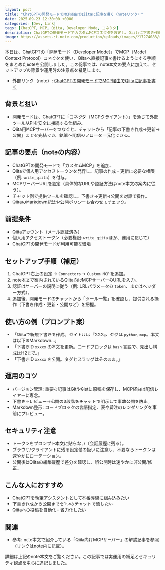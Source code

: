 ```yaml
---
layout: post
title: "ChatGPTの開発モードでMCP経由でQiitaに記事を書く（noteリンク）"
date: 2025-09-23 12:30:00 +0900
categories: [Dev, Link]
tags: [ChatGPT, MCP, Qiita, Developer Mode, コネクタ]
description: ChatGPTの開発モードでカスタムMCPコネクタを設定し、Qiitaに下書き作成〜公開まで行う実手順・注意点をまとめたnote記事の紹介と補足解説。
image: https://assets.st-note.com/production/uploads/images/217274083/rectangle_large_type_2_d48a065977d8f3315f906c8e372ca57c.png?fit=bounds&quality=85&width=1280
---
```


本日は、ChatGPTの「開発モード（Developer Mode）」でMCP（Model Context Protocol）コネクタを使い、Qiitaへ直接記事を書けるようにする手順をまとめたnoteを公開しました。この記事では、note本文の要点に加えて、セットアップの背景や運用時の注意点を補足します。

- 外部リンク（note）: [ChatGPTの開発モードでMCP経由でQiitaに記事を書く](https://note.com/hantani/n/nfa5764ea933a)
## 背景と狙い

- 開発モードは、ChatGPTに「コネクタ（MCPクライアント）」を通じて外部ツール/APIを安全に接続する仕組み。
- Qiita用MCPサーバーをつなぐと、チャットから「記事の下書き作成→更新→公開」までを完結でき、執筆〜配信のフローを一元化できる。

## 記事の要点（noteの内容）

- ChatGPTの開発モードで「カスタムMCP」を追加。
- Qiitaで個人用アクセストークンを発行し、記事の作成・更新に必要な権限（例: `write_qiita`）を付与。
- MCPサーバーURLを設定（具体的なURLや認証方法はnote本文の案内に従う）。
- チャット側で提供ツールを確認し、下書き→更新→公開を対話で操作。
- QiitaのMarkdown記法や公開ポリシーも合わせてチェック。

## 前提条件

- Qiitaアカウント（メール認証済み）
- 個人用アクセストークン（必要権限: `write_qiita` ほか、運用に応じて）
- ChatGPTの開発モードが利用可能な環境

## セットアップ手順（補足）

1. ChatGPT右上の設定 → `Connectors` → `Custom MCP` を追加。
2. note本文で案内されているQiita向けMCPサーバーのURLを入力。
3. 認証はサーバーの説明に従う（例: URLパラメータの `token`、またはヘッダー方式）。
4. 追加後、開発モードのチャットから「ツール一覧」を確認し、提供される操作（下書き作成・更新・公開など）を把握。

## 使い方の例（プロンプト案）

- 「Qiitaで新規下書きを作成。タイトルは『XXX』、タグは `python`, `mcp`。本文は以下のMarkdown…」
- 「下書きID `xxxxx` の本文を更新。コードブロックは `bash` 言語で、見出し構成はH2まで。」
- 「下書きID `xxxxx` を公開。タグとスラッグはそのまま。」

## 運用のコツ

- バージョン管理: 重要な記事はGitやGistに原稿を保存し、MCP経由は配信レイヤーに専念。
- 下書き→レビュー→公開の3段階をチャットで明示して事故公開を防止。
- Markdown整形: コードブロックの言語指定、表や脚注のレンダリングを事前にプレビュー。

## セキュリティ注意

- トークンをプロンプト本文に貼らない（会話履歴に残る）。
- ブラウザ/クライアントに残る設定値の扱いに注意し、不要ならトークンは速やかにローテーション。
- 公開後はQiitaの編集履歴で差分を確認し、誤公開時は速やかに非公開/修正。

## こんな人におすすめ

- ChatGPTを執筆アシスタントとして本番導線に組み込みたい
- 下書き作成から公開までを1つのチャットで流したい
- Qiitaへの投稿を自動化・省力化したい

## 関連

- 参考: note本文で紹介している「Qiita向けMCPサーバー」の解説記事を参照（リンクはnote内に記載）。

詳細は上記のnote本文をご覧ください。この記事では実運用の補足とセキュリティ観点を中心に追記しました。
